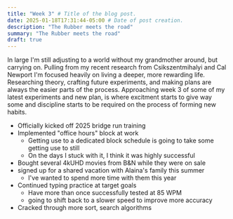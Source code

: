 ```yaml
---
title: "Week 3" # Title of the blog post.
date: 2025-01-18T17:31:44-05:00 # Date of post creation.
description: "The Rubber meets the road"
summary: "The Rubber meets the road"
draft: true
---
```


In large I'm still adjusting to a world without my grandmother around, but carrying on. Pulling from my recent research from Csikszentmihalyi and Cal Newport I'm focused heavily on living a deeper, more rewarding life. Researching theory, crafting future experiments, and making plans are always the easier parts of the process. Approaching week 3 of some of my latest experiments and new plan, is where excitment starts to give way some and discipline starts to be required on the process of forming new habits. 

- Officially kicked off 2025 bridge run training
- Implemented "office hours" block at work
  - Getting use to a dedicated block schedule is going to take some getting use to still
  - On the days I stuck with it, I think it was highly successful
- Bought several 4kUHD movies from B&N while they were on sale
- signed up for a shared vacation with Alaina's family this summer
  - I've wanted to spend more time with them this year
- Continued typing practice at target goals
  - Have more than once successfully tested at 85 WPM
  - going to shift back to a slower speed to improve more accuracy
- Cracked through more sort, search algorithms

